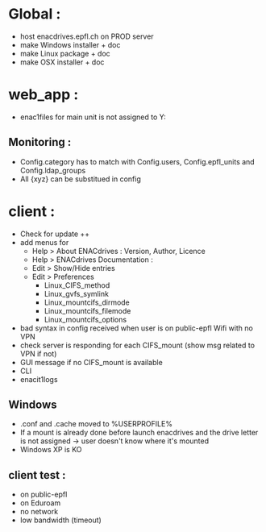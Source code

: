 
Global :
========

* host enacdrives.epfl.ch on PROD server
* make Windows installer + doc
* make Linux package + doc
* make OSX installer + doc


web_app :
=========

* enac1files for main unit is not assigned to Y:

Monitoring :
------------

* Config.category has to match with Config.users, Config.epfl_units and Config.ldap_groups
* All {xyz} can be substitued in config


client :
========

* Check for update ++
* add menus for
  + Help > About ENACdrives : Version, Author, Licence
  + Help > ENACdrives Documentation : 
  + Edit > Show/Hide entries
  + Edit > Preferences
    + Linux_CIFS_method
    + Linux_gvfs_symlink
    + Linux_mountcifs_dirmode
    + Linux_mountcifs_filemode
    + Linux_mountcifs_options
* bad syntax in config received when user is on public-epfl Wifi with no VPN
* check server is responding for each CIFS_mount (show msg related to VPN if not)
* GUI message if no CIFS_mount is available
* CLI
* enacit1logs

Windows
-------

* .conf and .cache moved to %USERPROFILE%
* If a mount is already done before launch enacdrives and the drive letter is not assigned -> user doesn't know where it's mounted
* Windows XP is KO


client test :
-------------

* on public-epfl
* on Eduroam
* no network
* low bandwidth (timeout)

